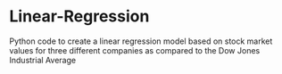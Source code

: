 # Linear-Regression
Python code to create a linear regression model based on stock market values for three different companies as compared to the Dow Jones Industrial Average
